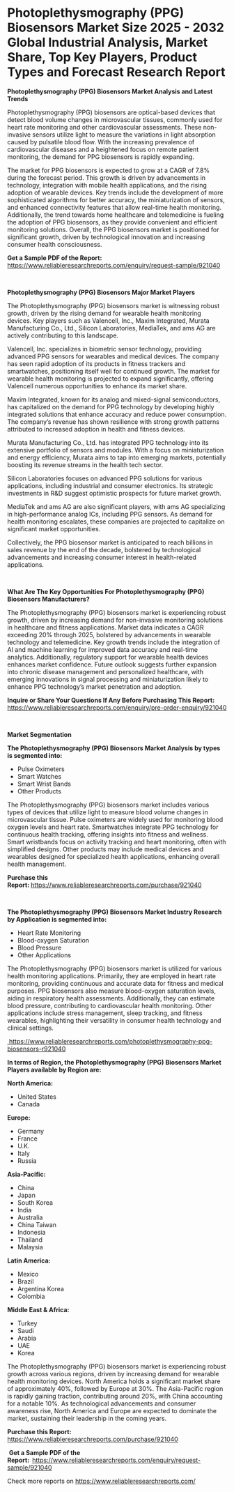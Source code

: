 <p><h1>Photoplethysmography (PPG) Biosensors Market Size 2025 - 2032 Global Industrial Analysis, Market Share, Top Key Players, Product Types and Forecast Research Report</h1></p><p><strong>Photoplethysmography (PPG) Biosensors Market Analysis and Latest Trends</strong></p>
<p><p>Photoplethysmography (PPG) biosensors are optical-based devices that detect blood volume changes in microvascular tissues, commonly used for heart rate monitoring and other cardiovascular assessments. These non-invasive sensors utilize light to measure the variations in light absorption caused by pulsatile blood flow. With the increasing prevalence of cardiovascular diseases and a heightened focus on remote patient monitoring, the demand for PPG biosensors is rapidly expanding.</p><p>The market for PPG biosensors is expected to grow at a CAGR of 7.8% during the forecast period. This growth is driven by advancements in technology, integration with mobile health applications, and the rising adoption of wearable devices. Key trends include the development of more sophisticated algorithms for better accuracy, the miniaturization of sensors, and enhanced connectivity features that allow real-time health monitoring. Additionally, the trend towards home healthcare and telemedicine is fueling the adoption of PPG biosensors, as they provide convenient and efficient monitoring solutions. Overall, the PPG biosensors market is positioned for significant growth, driven by technological innovation and increasing consumer health consciousness.</p></p>
<p><strong>Get a Sample PDF of the Report:&nbsp;</strong> <a href="https://www.reliableresearchreports.com/enquiry/request-sample/921040?utm_campaign=3322&utm_medium=2&utm_source=Github&utm_content=ia&utm_term=06042025&utm_id=photoplethysmography-ppg-biosensors">https://www.reliableresearchreports.com/enquiry/request-sample/921040</a></p>
<p>&nbsp;</p>
<p><strong>Photoplethysmography (PPG) Biosensors Major Market Players</strong></p>
<p><p>The Photoplethysmography (PPG) biosensors market is witnessing robust growth, driven by the rising demand for wearable health monitoring devices. Key players such as Valencell, Inc., Maxim Integrated, Murata Manufacturing Co., Ltd., Silicon Laboratories, MediaTek, and ams AG are actively contributing to this landscape.</p><p>Valencell, Inc. specializes in biometric sensor technology, providing advanced PPG sensors for wearables and medical devices. The company has seen rapid adoption of its products in fitness trackers and smartwatches, positioning itself well for continued growth. The market for wearable health monitoring is projected to expand significantly, offering Valencell numerous opportunities to enhance its market share.</p><p>Maxim Integrated, known for its analog and mixed-signal semiconductors, has capitalized on the demand for PPG technology by developing highly integrated solutions that enhance accuracy and reduce power consumption. The company’s revenue has shown resilience with strong growth patterns attributed to increased adoption in health and fitness devices.</p><p>Murata Manufacturing Co., Ltd. has integrated PPG technology into its extensive portfolio of sensors and modules. With a focus on miniaturization and energy efficiency, Murata aims to tap into emerging markets, potentially boosting its revenue streams in the health tech sector.</p><p>Silicon Laboratories focuses on advanced PPG solutions for various applications, including industrial and consumer electronics. Its strategic investments in R&D suggest optimistic prospects for future market growth.</p><p>MediaTek and ams AG are also significant players, with ams AG specializing in high-performance analog ICs, including PPG sensors. As demand for health monitoring escalates, these companies are projected to capitalize on significant market opportunities.</p><p>Collectively, the PPG biosensor market is anticipated to reach billions in sales revenue by the end of the decade, bolstered by technological advancements and increasing consumer interest in health-related applications.</p></p>
<p>&nbsp;</p>
<p><strong>What Are The Key Opportunities For Photoplethysmography (PPG) Biosensors Manufacturers?</strong></p>
<p><p>The Photoplethysmography (PPG) biosensors market is experiencing robust growth, driven by increasing demand for non-invasive monitoring solutions in healthcare and fitness applications. Market data indicates a CAGR exceeding 20% through 2025, bolstered by advancements in wearable technology and telemedicine. Key growth trends include the integration of AI and machine learning for improved data accuracy and real-time analytics. Additionally, regulatory support for wearable health devices enhances market confidence. Future outlook suggests further expansion into chronic disease management and personalized healthcare, with emerging innovations in signal processing and miniaturization likely to enhance PPG technology’s market penetration and adoption.</p></p>
<p><strong>Inquire or Share Your Questions If Any Before Purchasing This Report:</strong> <a href="https://www.reliableresearchreports.com/enquiry/pre-order-enquiry/921040?utm_campaign=3322&utm_medium=2&utm_source=Github&utm_content=ia&utm_term=06042025&utm_id=photoplethysmography-ppg-biosensors">https://www.reliableresearchreports.com/enquiry/pre-order-enquiry/921040</a></p>
<p>&nbsp;</p>
<p><strong>Market Segmentation</strong></p>
<p><strong>The Photoplethysmography (PPG) Biosensors Market Analysis by types is segmented into:</strong></p>
<p><ul><li>Pulse Oximeters</li><li>Smart Watches</li><li>Smart Wrist Bands</li><li>Other Products</li></ul></p>
<p><p>The Photoplethysmography (PPG) biosensors market includes various types of devices that utilize light to measure blood volume changes in microvascular tissue. Pulse oximeters are widely used for monitoring blood oxygen levels and heart rate. Smartwatches integrate PPG technology for continuous health tracking, offering insights into fitness and wellness. Smart wristbands focus on activity tracking and heart monitoring, often with simplified designs. Other products may include medical devices and wearables designed for specialized health applications, enhancing overall health management.</p></p>
<p><strong>Purchase this Report:&nbsp;</strong><a href="https://www.reliableresearchreports.com/purchase/921040?utm_campaign=3322&utm_medium=2&utm_source=Github&utm_content=ia&utm_term=06042025&utm_id=photoplethysmography-ppg-biosensors">https://www.reliableresearchreports.com/purchase/921040</a></p>
<p>&nbsp;</p>
<p><strong>The Photoplethysmography (PPG) Biosensors Market Industry Research by Application is segmented into:</strong></p>
<p><ul><li>Heart Rate Monitoring</li><li>Blood-oxygen Saturation</li><li>Blood Pressure</li><li>Other Applications</li></ul></p>
<p><p>The Photoplethysmography (PPG) biosensors market is utilized for various health monitoring applications. Primarily, they are employed in heart rate monitoring, providing continuous and accurate data for fitness and medical purposes. PPG biosensors also measure blood-oxygen saturation levels, aiding in respiratory health assessments. Additionally, they can estimate blood pressure, contributing to cardiovascular health monitoring. Other applications include stress management, sleep tracking, and fitness wearables, highlighting their versatility in consumer health technology and clinical settings.</p></p>
<p><a href="https://www.reliableresearchreports.com/photoplethysmography-ppg-biosensors-r921040?utm_campaign=3322&utm_medium=2&utm_source=Github&utm_content=ia&utm_term=06042025&utm_id=photoplethysmography-ppg-biosensors">&nbsp;https://www.reliableresearchreports.com/photoplethysmography-ppg-biosensors-r921040</a></p>
<p><strong>In terms of Region, the Photoplethysmography (PPG) Biosensors Market Players available by Region are:</strong></p>
<p>
    <p> <strong> North America: </strong>
        <ul>
            <li>United States</li>
            <li>Canada</li>
        </ul>
        </p> 
    <p> <strong> Europe: </strong>
        <ul>
            <li>Germany</li>
            <li>France</li>
            <li>U.K.</li>
            <li>Italy</li>
            <li>Russia</li>
        </ul>
        </p> 
    <p> <strong> Asia-Pacific: </strong>
        <ul>
            <li>China</li>
            <li>Japan</li>
            <li>South Korea</li>
            <li>India</li>
            <li>Australia</li>
            <li>China Taiwan</li>
            <li>Indonesia</li>
            <li>Thailand</li>
            <li>Malaysia</li>
        </ul>
        </p> 
    <p> <strong> Latin America: </strong>
        <ul>
            <li>Mexico</li>
            <li>Brazil</li>
            <li>Argentina Korea</li>
            <li>Colombia</li>
        </ul>
        </p> 
    <p> <strong> Middle East & Africa: </strong>
        <ul>
            <li>Turkey</li>
            <li>Saudi</li>
            <li>Arabia</li>
            <li>UAE</li>
            <li>Korea</li>
        </ul>
    </p>
    </p>
<p><p>The Photoplethysmography (PPG) biosensors market is experiencing robust growth across various regions, driven by increasing demand for wearable health monitoring devices. North America holds a significant market share of approximately 40%, followed by Europe at 30%. The Asia-Pacific region is rapidly gaining traction, contributing around 20%, with China accounting for a notable 10%. As technological advancements and consumer awareness rise, North America and Europe are expected to dominate the market, sustaining their leadership in the coming years.</p></p>
<p><strong>Purchase this Report: </strong><a href="https://www.reliableresearchreports.com/purchase/921040?utm_campaign=3322&utm_medium=2&utm_source=Github&utm_content=ia&utm_term=06042025&utm_id=photoplethysmography-ppg-biosensors">https://www.reliableresearchreports.com/purchase/921040</a></p>
<p>&nbsp;<strong>Get a Sample PDF of the Report:&nbsp;&nbsp;</strong><a href="https://www.reliableresearchreports.com/enquiry/request-sample/921040?utm_campaign=3322&utm_medium=2&utm_source=Github&utm_content=ia&utm_term=06042025&utm_id=photoplethysmography-ppg-biosensors">https://www.reliableresearchreports.com/enquiry/request-sample/921040</a></p>
<p><strong></strong></p>
<p>Check more reports on <a href="https://www.reliableresearchreports.com/?utm_campaign=3322&utm_medium=2&utm_source=Github&utm_content=ia&utm_term=06042025&utm_id=photoplethysmography-ppg-biosensors">https://www.reliableresearchreports.com/</a></p>